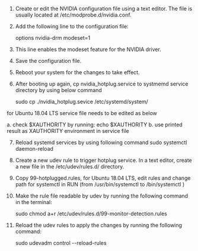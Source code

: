 1. Create or edit the NVIDIA configuration file using a text editor. The file is usually located at /etc/modprobe.d/nvidia.conf.
2. Add the following line to the configuration file:

    options nvidia-drm modeset=1

3. This line enables the modeset feature for the NVIDIA driver.
4. Save the configuration file.
5. Reboot your system for the changes to take effect.

6. After booting up again, cp nvidia_hotplug.service to systmemd service directory by using below command  

    sudo cp ./nvidia_hotplug.sevice /etc/systemd/system/

for Ubuntu 18.04 LTS service file needs to be edited as below

a. check $XAUTHORITY by running:
    echo $XAUTHORITY
b. use printed result as XAUTHORITY environment in service file

7. Reload systemd services by using following command
    sudo systemctl daemon-reload

6. Create a new udev rule to trigger hotplug service. In a text editor, create a new file in the /etc/udev/rules.d/ directory.
7. Copy 99-hotplugged.rules, for Ubuntu 18.04 LTS, edit rules and change path for systemctl in RUN (from /usr/bin/systemctl to /bin/systemctl )

8. Make the rule file readable by udev by running the following command in the terminal:
    
    sudo chmod a+r /etc/udev/rules.d/99-monitor-detection.rules

9. Reload the udev rules to apply the changes by running the following command:

    sudo udevadm control --reload-rules